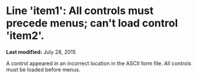 
# Line 'item1': All controls must precede menus; can't load control 'item2'.

 **Last modified:** July 28, 2015

A control appeared in an incorrect location in the ASCII form file. All controls must be loaded before menus.
